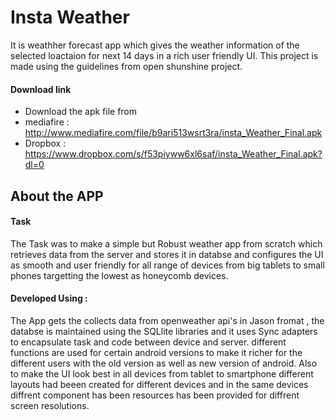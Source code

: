 # Insta Weather #
It is weathher forecast app which gives the weather information of the selected loactaion for next 14 days in a rich user friendly UI. This project is made using the guidelines from open shunshine project.

#### Download link  ####
- Download the apk file from 
- mediafire : http://www.mediafire.com/file/b9ari513wsrt3ra/insta_Weather_Final.apk
- Dropbox : https://www.dropbox.com/s/f53piyww6xl6saf/insta_Weather_Final.apk?dl=0

## About the APP ##

#### Task #####
  The Task was to make a simple but Robust weather app  from scratch which retrieves data from the server 
  and stores it in databse and configures the UI as smooth and user friendly for all range of devices from
  big tablets to small phones targetting the lowest as honeycomb devices.

#### Developed Using : ####
The App gets the collects data from openweather api's in Jason fromat , the databse is maintained using the SQLlite libraries and it uses Sync adapters to encapsulate task and code between device and server. different functions are used for certain android versions to make it richer for the different users with the old version as well as new version of android. Also to make the UI look best in all devices from tablet to smartphone different layouts had beeen created for different devices and in the same devices diffrent component has been resources has been provided for diffrent screen resolutions.



 

